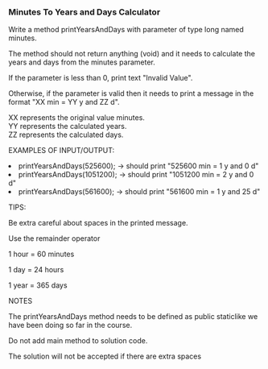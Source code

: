 <h3>Minutes To Years and Days Calculator</h3>
Write a method printYearsAndDays with parameter of type long named minutes.

The method should not return anything (void) and it needs to calculate the years and days from the minutes parameter.

If the parameter is less than 0, print text "Invalid Value".

Otherwise, if the parameter is valid then it needs to print a message in the format "XX min = YY y and ZZ d".

XX represents the original value minutes.<br>
YY represents the calculated years.<br>
ZZ represents the calculated days.



EXAMPLES OF INPUT/OUTPUT:

<li>printYearsAndDays(525600);  → should print "525600 min = 1 y and 0 d"</li>

<li>printYearsAndDays(1051200); → should print "1051200 min = 2 y and 0 d"</li>

<li>printYearsAndDays(561600);  → should print "561600 min = 1 y and 25 d"</li>



TIPS:

Be extra careful about spaces in the printed message.

Use the remainder operator

1 hour = 60 minutes

1 day = 24 hours

1 year = 365 days

NOTES

The printYearsAndDays method needs to be defined as public static ​like we have been doing so far in the course.

Do not add main method to solution code.

The solution will not be accepted if there are extra spaces